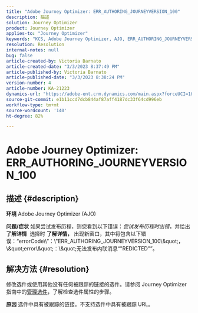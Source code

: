 ```yaml
---
title: "Adobe Journey Optimizer: ERR_AUTHORING_JOURNEYVERSION_100"
description: 描述
solution: Journey Optimizer
product: Journey Optimizer
applies-to: "Journey Optimizer"
keywords: "KCS, Adobe Journey Optimizer, AJO, ERR_AUTHORING_JOURNEYVERSION_100, 发布历程"
resolution: Resolution
internal-notes: null
bug: false
article-created-by: Victoria Barnato
article-created-date: "3/3/2023 8:37:49 PM"
article-published-by: Victoria Barnato
article-published-date: "3/3/2023 8:38:24 PM"
version-number: 4
article-number: KA-21223
dynamics-url: "https://adobe-ent.crm.dynamics.com/main.aspx?forceUCI=1&pagetype=entityrecord&etn=knowledgearticle&id=9098cd3d-03ba-ed11-83fe-6045bd0065b6"
source-git-commit: e1b11ccd7dcb844af87aff4187dc33f64cd996eb
workflow-type: tm+mt
source-wordcount: '140'
ht-degree: 82%

---
```


# Adobe Journey Optimizer: ERR_AUTHORING_JOURNEYVERSION_100

## 描述 {#description}

<b>环境</b>
Adobe Journey Optimizer (AJO)


<b>问题/症状</b>
如果尝试发布历程，则您看到以下错误：*尝试发布历程时出错*，并给出<b>了解详情</b>  选择时 <b>了解详情，</b> 出现新窗口，其中将包含以下错误：“errorCode\\\”：\\&quot;ERR_AUTHORING_JOURNEYVERSION_100\\\&quot;，\\\&quot;error\\\&quot;：\\\&quot;无法发布内联消息“&quot;REDICTED&quot;”。

## 解决方法 {#resolution}


修改选件或使用其他没有任何被跟踪的链接的选件。请参阅 Journey Optimizer 指南中的[管理选件](https://experienceleague.adobe.com/docs/journey-optimizer/using/offer-decisioning/managing-offers-in-the-offer-library/configure-offers/creating-personalized-offers.html?lang=en#offer-list)，了解检查选件属性的步骤。


<b>原因</b>
选件中具有被跟踪的链接。不支持选件中具有被跟踪 URL。
